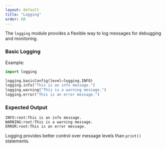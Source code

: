 ```yaml
---
layout: default
title: "Logging"
order: 68
---
```


The `logging` module provides a flexible way to log messages for debugging and monitoring.

### Basic Logging

Example:

```python
import logging

logging.basicConfig(level=logging.INFO)
logging.info("This is an info message.")
logging.warning("This is a warning message.")
logging.error("This is an error message.")
```

### Expected Output

```plaintext
INFO:root:This is an info message.
WARNING:root:This is a warning message.
ERROR:root:This is an error message.
```

Logging provides better control over message levels than `print()` statements.
